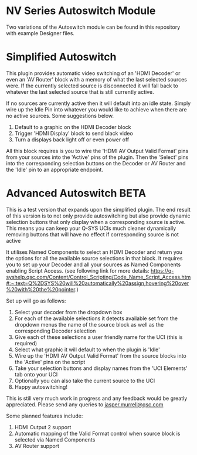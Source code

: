 # NV Series Autoswitch Module

Two variations of the Autoswitch module can be found in this repository with example Designer files.

# Simplified Autoswitch

This plugin provides automatic video switching of an 'HDMI Decoder' or even an 'AV Router' block with a memory of what the last selected sources were. If the currently selected source is disconnected it will fall back to whatever the last selected source that is still currently active.

If no sources are currently active then it will default into an idle state. Simply wire up the Idle Pin into whatever you would like to achieve when there are no active sources. Some suggestions below.

1. Default to a graphic on the HDMI Decoder block
2. Trigger 'HDMI Display' block to send black video
3. Turn a displays back light off or even power off


All this block requires is you to wire the 'HDMI AV Output Valid Format' pins from your sources into the 'Active' pins of the plugin. Then the 'Select' pins into the corresponding selection buttons on the Decoder or AV Router and the 'Idle' pin to an appropriate endpoint.

# Advanced Autoswitch BETA

This is a test version that expands upon the simplified plugin. The end result of this version is to not only provide autoswitching but also provide dynamic selection buttons that only display when a corresponding source is active. This means you can keep your Q-SYS UCIs much cleaner dynamically removing buttons that will have no effect if corresponding source is not active

It utilises Named Components to select an HDMI Decoder and return you the options for all the available source selections in that block. It requires you to set up your Decoder and all your sources as Named Components enabling Script Access. 
(see following link for more details: https://q-syshelp.qsc.com/Content/Control_Scripting/Code_Name_Script_Access.htm#:~:text=Q%2DSYS%20will%20automatically%20assign,hovering%20over%20with%20the%20pointer.)

Set up will go as follows:

1. Select your decoder from the dropdown box
2. For each of the available selections it detects available set from the dropdown menus the name of the source block as well as the corresponding Decoder selection
3. Give each of these selections a user friendly name for the UCI (this is required)
4. Select what graphic it will default to when the plugin is 'Idle'
5. Wire up the 'HDMI AV Output Valid Format' from the source blocks into the 'Active' pins on the script
6. Take your selection buttons and display names from the 'UCI Elements' tab onto your UCI
7. Optionally you can also take the current source to the UCI
8. Happy autoswitching!

This is still very much work in progress and any feedback would be greatly appreciated. Please send any queries to jasper.murrell@qsc.com

Some planned features include:
1. HDMI Output 2 support
2. Automatic mapping of the Valid Format control when source block is selected via Named Components
3. AV Router support

